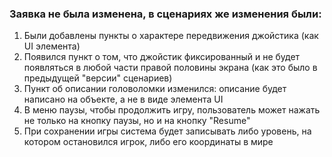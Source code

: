 ### Заявка не была изменена, в сценариях же изменения были:
1. Были добавлены пункты о характере передвижения джойстика (как UI элемента)
2. Появился пункт о том, что джойстик фиксированный и не будет появляться в любой части правой половины экрана (как это было в предыдущей "версии" сценариев)
3. Пункт об описании головоломки изменился: описание будет написано на объекте, а не в виде элемента UI
4. В  меню паузы, чтобы продолжить игру, пользователь может нажать не только на кнопку паузы, но и на кнопку "Resume"
5. При сохранении игры система будет записывать либо уровень, на котором остановился игрок, либо его координаты в мире
